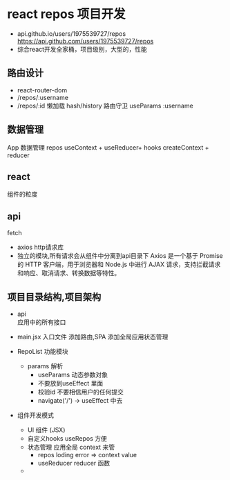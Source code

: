 # react repos 项目开发
- api.github.io/users/1975539727/repos
https://api.github.com/users/1975539727/repos
- 综合react开发全家桶，项目级别，大型的，性能


## 路由设计 
   - react-router-dom
   - /repos/:username
   - /repos/:id
   懒加载
   hash/history
   路由守卫
   useParams :username
## 数据管理
   App 数据管理 
   repos 
   useContext + useReducer+  hooks
   createContext + reducer
## react
   组件的粒度 
## api 
   fetch 
   - axios  http请求库
   - 独立的模块,所有请求会从组件中分离到api目录下
     Axios 是一个基于 Promise 的 HTTP 客户端，用于浏览器和 Node.js 中进行 AJAX 请求，支持拦截请求和响应、取消请求、转换数据等特性。

## 项目目录结构,项目架构
   - api  
      应用中的所有接口
   - main.jsx 
      入口文件
      添加路由,SPA
      添加全局应用状态管理 
   
- RepoList 功能模块
   - params 解析
       - useParams  动态参数对象
       - 不要放到useEffect 里面
       - 校验id 
          不要相信用户的任何提交 
       - navigate('/')  -> useEffect 中去
- 组件开发模式
   - UI 组件 (JSX)
   - 自定义hooks useRepos  方便
   - 状态管理  应用全局  context 来管
     - repos loding error => context value 
     - useReducer reducer 函数 
   - 